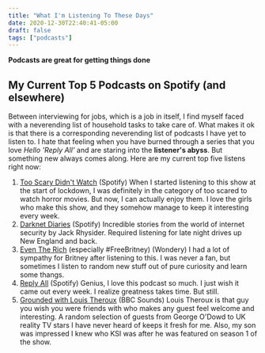 ```yaml
---
title: "What I'm Listening To These Days"
date: 2020-12-30T22:40:41-05:00
draft: false
tags: ["podcasts"]
---
```

**Podcasts are great for getting things done**

<!--more-->

## My Current Top 5 Podcasts on Spotify (and elsewhere)

Between interviewing for jobs, which is a job in itself, I find myself faced with a neverending list of household tasks to take care of. What makes it ok is that there is a corresponding neverending list of podcasts I have yet to listen to. I hate that feeling when you have burned through a series that you love *Hello 'Reply All'* and are staring into the **listener's abyss**. But something new always comes along. Here are my current top five listens right now:

1. [Too Scary Didn't Watch](https://open.spotify.com/show/528s8w9v4MKG55ZyQXHj9g?si=5-5a615tRDyeD8St-JgOSw) (Spotify)
When I started listening to this show at the start of lockdown, I was definitely in the category of too scared to watch horror movies. But now, I can actually enjoy them. I love the girls who make this show, and they somehow manage to keep it interesting every week. 
2. [Darknet Diaries]("https://open.spotify.com/show/4XPl3uEEL9hvqMkoZrzbx5?si=Rc2Z8IQBS5Se8_C7gblKRg") (Spotify)
Incredible stories from the world of internet security by Jack Rhysider. Required listening for late night drives up New England and back.
3. [Even The Rich]("https://wondery.com/shows/even-the-rich/?_branch_match_id=841404804063953114") (especially #FreeBritney) (Wondery)
I had a lot of sympathy for Britney after listening to this. I was never a fan, but sometimes I listen to random new stuff out of pure curiosity and learn some thangs.
4. [Reply All]("https://open.spotify.com/show/7gozmLqbcbr6PScMjc0Zl4?si=2FhslmelRyO1DHSxIxgZKw") (Spotify)
Genius, I love this podcast so much. I just wish it came out every week. I realize greatness takes time. But still.
5. [Grounded with Louis Theroux]("https://www.bbc.co.uk/sounds/brand/p089sfrz") (BBC Sounds)
Louis Theroux is that guy you wish you were friends with who makes any guest feel welcome and interesting. A random selection of guests from George O'Dowd to UK reality TV stars I have never heard of keeps it fresh for me. Also, my son was impressed I knew who KSI was after he was featured on season 1 of the show.



<!-- ### Images

Images can be added almost like links, just add an exclamation mark!

![alt text](/path/to/image.png) -->





